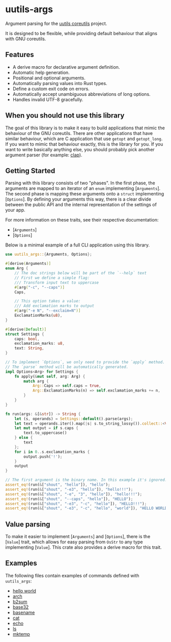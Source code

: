 # uutils-args

Argument parsing for the [uutils coreutils](https://www.github.com/uutils/coreutils) project.

It is designed to be flexible, while providing default
behaviour that aligns with GNU coreutils.

## Features

- A derive macro for declarative argument definition.
- Automatic help generation.
- Positional and optional arguments.
- Automatically parsing values into Rust types.
- Define a custom exit code on errors.
- Automatically accept unambiguous abbreviations of long options.
- Handles invalid UTF-8 gracefully.

## When you should not use this library

The goal of this library is to make it easy to build applications that
mimic the behaviour of the GNU coreutils. There are other applications
that have similar behaviour, which are C application that use `getopt`
and `getopt_long`. If you want to mimic that behaviour exactly, this
is the library for you. If you want to write basically anything else,
you should probably pick another argument parser (for example: [clap](https://github.com/clap-rs/clap)).

## Getting Started

Parsing with this library consists of two "phases". In the first
phase, the arguments are mapped to an iterator of an `enum`
implementing [`Arguments`]. The second phase is mapping these
arguments onto a `struct` implementing [`Options`]. By defining
your arguments this way, there is a clear divide between the public
API and the internal representation of the settings of your app.

For more information on these traits, see their respective documentation:

- [`Arguments`]
- [`Options`]

Below is a minimal example of a full CLI application using this library.

```rust
use uutils_args::{Arguments, Options};

#[derive(Arguments)]
enum Arg {
    // The doc strings below will be part of the `--help` text
    // First we define a simple flag:
    /// Transform input text to uppercase
    #[arg("-c", "--caps")]
    Caps,

    // This option takes a value:
    /// Add exclamation marks to output
    #[arg("-e N", "--exclaim=N")]
    ExclamationMarks(u8),
}

#[derive(Default)]
struct Settings {
    caps: bool,
    exclamation_marks: u8,
    text: String,
}

// To implement `Options`, we only need to provide the `apply` method.
// The `parse` method will be automatically generated.
impl Options<Arg> for Settings {
    fn apply(&mut self, arg: Arg) {
        match arg {
            Arg::Caps => self.caps = true,
            Arg::ExclamationMarks(n) => self.exclamation_marks += n,
        }
    }
}

fn run(args: &[&str]) -> String {
    let (s, operands) = Settings::default().parse(args);
    let text = operands.iter().map(|s| s.to_string_lossy()).collect::<Vec<_>>().join(" ");
    let mut output = if s.caps {
        text.to_uppercase()
    } else {
        text
    };
    for i in 0..s.exclamation_marks {
        output.push('!');
    }
    output
}

// The first argument is the binary name. In this example it's ignored.
assert_eq!(run(&["shout", "hello"]), "hello");
assert_eq!(run(&["shout", "-e3", "hello"]), "hello!!!");
assert_eq!(run(&["shout", "-e", "3", "hello"]), "hello!!!");
assert_eq!(run(&["shout", "--caps", "hello"]), "HELLO");
assert_eq!(run(&["shout", "-e3", "-c", "hello"]), "HELLO!!!");
assert_eq!(run(&["shout", "-e3", "-c", "hello", "world"]), "HELLO WORLD!!!");
```

## Value parsing

To make it easier to implement [`Arguments`] and [`Options`], there is the
[`Value`] trait, which allows for easy parsing from `OsStr` to any type
implementing [`Value`]. This crate also provides a derive macro for
this trait.

## Examples

The following files contain examples of commands defined with
`uutils_args`:

- [hello world](https://github.com/uutils/uutils-args/blob/main/examples/hello_world.rs)
- [arch](https://github.com/uutils/uutils-args/blob/main/tests/coreutils/arch.rs)
- [b2sum](https://github.com/uutils/uutils-args/blob/main/tests/coreutils/b2sum.rs)
- [base32](https://github.com/uutils/uutils-args/blob/main/tests/coreutils/base32.rs)
- [basename](https://github.com/uutils/uutils-args/blob/main/tests/coreutils/basename.rs)
- [cat](https://github.com/uutils/uutils-args/blob/main/tests/coreutils/cat.rs)
- [echo](https://github.com/uutils/uutils-args/blob/main/tests/coreutils/echo.rs)
- [ls](https://github.com/uutils/uutils-args/blob/main/tests/coreutils/ls.rs)
- [mktemp](https://github.com/uutils/uutils-args/blob/main/tests/coreutils/mktemp.rs)
